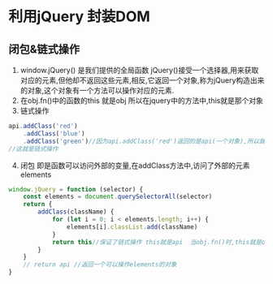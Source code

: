# 利用jQuery 封装DOM
## 闭包&链式操作
1. window.jQuery() 是我们提供的全局函数
jQuery()接受一个选择器,用来获取对应的元素,但他却不返回这些元素,相反,它返回一个对象,称为jQuery构造出来的对象,这个对象有一个方法可以操作对应的元素.
2. 在obj.fn()中的函数的this 就是obj
所以在jquery中的方法中,this就是那个对象
3. 链式操作
```javascript
api.addClass('red')
    .addClass('blue')
    .addClass('green')//因为api.addClass('red')返回的是api(一个对象),所以就还可以对api.addClass('red')进行点操作
//这就是链式操作
```
4. 闭包
即是函数可以访问外部的变量,在addClass方法中,访问了外部的元素elements
```javascript
window.jQuery = function (selector) {
    const elements = document.querySelectorAll(selector)
    return {
        addClass(className) {
            for (let i = 0; i < elements.length; i++) {
                elements[i].classList.add(className)
            }
            return this//保证了链式操作 this就是api  当obj.fn()时,this就是obj
        }
    }
    // return api //返回一个可以操作elements的对象
}

```